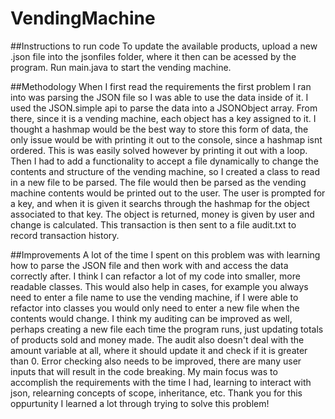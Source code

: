# VendingMachine

##Instructions to run code
To update the available products, upload a new .json file into the jsonfiles folder, where it then can be acessed by the program. Run main.java to start the vending machine.

##Methodology 
When I first read the requirements the first problem I ran into was parsing the JSON file so I was able to use the data inside of it. I used the JSON.simple api to parse the data into a JSONObject array. From there, since it is a vending machine, each object has a key assigned to it. I thought a hashmap would be the best way to store this form of data, the only issue would be with printing it out to the console, since a hashmap isnt ordered. This is was easily solved however by printing it out with a loop. Then I had to add a functionality to accept a file dynamically to change the contents and structure of the vending machine, so I created a class to read in a new file to be parsed. The file would then be parsed as the vending machine contents would be printed out to the user. The user is prompted for a key, and when it is given it searchs through the hashmap for the object associated to that key. The object is returned, money is given by user and change is calculated. This transaction is then sent to a file audit.txt to record transaction history.

##Improvements
A lot of the time I spent on this problem was with learning how to parse the JSON file and then work with and access the data correctly after. I think I can refactor a lot of my code into smaller, more readable classes. This would also help in cases, for example you always need to enter a file name to use the vending machine, if I were able to refactor into classes you would only need to enter a new file when the contents would change. I think my auditing can be improved as well, perhaps creating a new file each time the program runs, just updating totals of products sold and money made. The audit also doesn't deal with the amount variable at all, where it should update it and check if it is greater than 0. Error checking also needs to be improved, there are many user inputs that will result in the code breaking. My main focus was to accomplish the requirements with the time I had, learning to interact with json, relearning concepts of scope, inheritance, etc. Thank you for this oppurtunity I learned a lot through trying to solve this problem!
